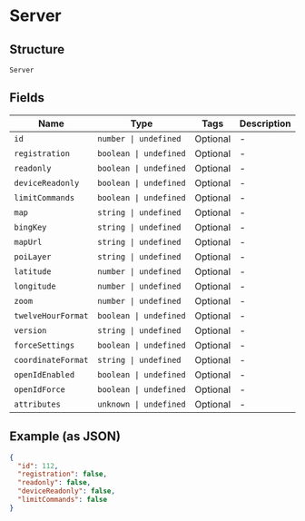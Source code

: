 
# Server

## Structure

`Server`

## Fields

| Name | Type | Tags | Description |
|  --- | --- | --- | --- |
| `id` | `number \| undefined` | Optional | - |
| `registration` | `boolean \| undefined` | Optional | - |
| `readonly` | `boolean \| undefined` | Optional | - |
| `deviceReadonly` | `boolean \| undefined` | Optional | - |
| `limitCommands` | `boolean \| undefined` | Optional | - |
| `map` | `string \| undefined` | Optional | - |
| `bingKey` | `string \| undefined` | Optional | - |
| `mapUrl` | `string \| undefined` | Optional | - |
| `poiLayer` | `string \| undefined` | Optional | - |
| `latitude` | `number \| undefined` | Optional | - |
| `longitude` | `number \| undefined` | Optional | - |
| `zoom` | `number \| undefined` | Optional | - |
| `twelveHourFormat` | `boolean \| undefined` | Optional | - |
| `version` | `string \| undefined` | Optional | - |
| `forceSettings` | `boolean \| undefined` | Optional | - |
| `coordinateFormat` | `string \| undefined` | Optional | - |
| `openIdEnabled` | `boolean \| undefined` | Optional | - |
| `openIdForce` | `boolean \| undefined` | Optional | - |
| `attributes` | `unknown \| undefined` | Optional | - |

## Example (as JSON)

```json
{
  "id": 112,
  "registration": false,
  "readonly": false,
  "deviceReadonly": false,
  "limitCommands": false
}
```


